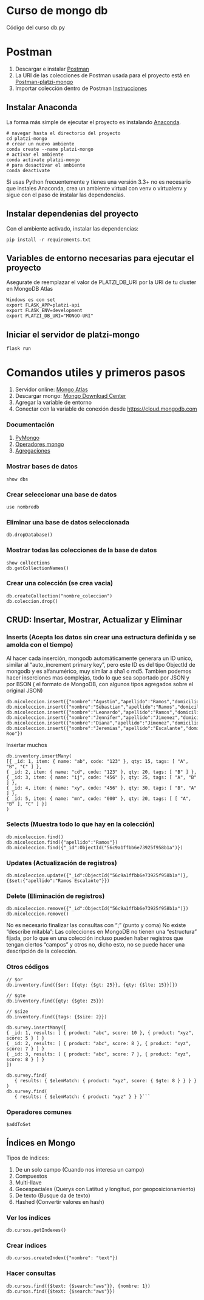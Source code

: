 # Curso de mongo db
Código del curso db.py

# Postman
1. Descargar e instalar [Postman](https://www.getpostman.com/downloads/)
2. La URI de las colecciones de Postman usada para el proyecto está en [Postman-platzi-mongo](https://www.getpostman.com/collections/ffcbfb5c8d5cd2dc52d2)
3. Importar colección dentro de Postman [Instrucciones](https://learning.getpostman.com/docs/postman/collections/data_formats/#exporting-and-importing-postman-data)

## Instalar Anaconda 
La forma más simple de ejecutar el proyecto es instalando [Anaconda](https://www.anaconda.com/distribution/).
```
# navegar hasta el directorio del proyecto
cd platzi-mongo
# crear un nuevo ambiente
conda create --name platzi-mongo
# activar el ambiente 
conda activate platzi-mongo
# para desactivar el ambiente
conda deactivate
```
Si usas Python frecuentemente y tienes una versión 3.3+ no es necesario que 
instales Anaconda, crea un ambiente virtual con venv o virtualenv y sigue con 
el paso de instalar las dependencias.
## Instalar dependenias del proyecto
Con el ambiente activado, instalar las dependencias:
```
pip install -r requirements.txt
```
## Variables de entorno necesarias para ejecutar el proyecto
Asegurate de reemplazar el valor de PLATZI_DB_URI por la URI de tu cluster en MongoDB Atlas
```
Windows es con set
export FLASK_APP=platzi-api
export FLASK_ENV=development 
export PLATZI_DB_URI="MONGO-URI"
```

## Iniciar el servidor de platzi-mongo
```
flask run
```

# Comandos utiles y primeros pasos
1. Servidor online: [Mongo Atlas](https://www.mongodb.com/es/cloud/atlas)
2. Descargar mongo: [Mongo Download Center](https://www.mongodb.com/download-center/community)
3. Agregar la variable de entorno
4. Conectar con la variable de conexión desde https://cloud.mongodb.com

### Documentación
1. [PyMongo](https://api.mongodb.com/python/current/)
2. [Operadores mongo](https://docs.mongodb.com/manual/reference/operator/)
3. [Agregaciones](https://docs.mongodb.com/manual/aggregation/)

### Mostrar bases de datos
```
show dbs
```

### Crear seleccionar una base de datos
```
use nombredb
```

### Eliminar una base de datos seleccionada
```
db.dropDatabase()
```

### Mostrar todas las colecciones de la base de datos
```
show collections
db.getCollectionNames()
```

### Crear una colección (se crea vacia)
```
db.createCollection("nombre_coleccion")
db.coleccion.drop()
```

## CRUD: Insertar, Mostrar, Actualizar y Eliminar
### Inserts (Acepta los datos sin crear una estructura definida y se amolda con el tiempo)
Al hacer cada inserción, mongodb automáticamente generara un ID unico, similar al “auto_increment primary key”, pero este ID es del tipo ObjectId de mongodb y es alfanumérico, muy similar a sha1 o md5. Tambien podemos hacer inserciones mas complejas, todo lo que sea soportado por JSON y por BSON ( el formato de MongoDB, con algunos tipos agregados sobre el original JSON)
```
db.micoleccion.insert({"nombre":"Agustin","apellido":"Ramos","domicilio":"Tabasco"})
db.micoleccion.insert({"nombre":"Sebastian","apellido":"Ramos","domicilio":"Tabasco"})
db.micoleccion.insert({"nombre":"Leonardo","apellido":"Ramos","domicilio":"Tabasco"})
db.micoleccion.insert({"nombre":"Jennifer","apellido":"Jimenez","domicilio":"Tabasco"})
db.micoleccion.insert({"nombre":"Diana","apellido":"Jimenez","domicilio":"Tabasco"})
db.micoleccion.insert({"nombre":"Jeremias","apellido":"Escalante","domicilio":"Quintana Roo"})
```
Insertar muchos
```
db.inventory.insertMany(
[{ _id: 1, item: { name: "ab", code: "123" }, qty: 15, tags: [ "A", "B", "C" ] },
{ _id: 2, item: { name: "cd", code: "123" }, qty: 20, tags: [ "B" ] },
{ _id: 3, item: { name: "ij", code: "456" }, qty: 25, tags: [ "A", "B" ] },
{ _id: 4, item: { name: "xy", code: "456" }, qty: 30, tags: [ "B", "A" ] },
{ _id: 5, item: { name: "mn", code: "000" }, qty: 20, tags: [ [ "A", "B" ], "C" ] }]
)
```
### Selects (Muestra todo lo que hay en la colección)
```
db.micoleccion.find()
db.micoleccion.find({"apellido":"Ramos"})
db.micoleccion.find({"_id":ObjectId("56c9a1ffbb6e73925f958b1a")})
```
### Updates (Actualización de registros)
```
db.micoleccion.update({"_id":ObjectId("56c9a1ffbb6e73925f958b1a")},{$set:{"apellido":"Ramos Escalante"}})
```

### Delete (Eliminación de registros)
```
db.micoleccion.remove({"_id":ObjectId("56c9a1ffbb6e73925f958b1a")})
db.micoleccion.remove()
```
No es necesario finalizar las consultas con “;” (punto y coma)
No existe “describe mitabla”: Las colecciones en MongoDB no tienen una “estructura” fijada, por lo que en una colección incluso pueden haber registros que tengan ciertos “campos” y otros no, dicho esto, no se puede hacer una descripción de la colección.

### Otros códigos
```
// $or
db.inventory.find({$or: [{qty: {$gt: 25}}, {qty: {$lte: 15}}]})

// $gte
db.inventory.find({qty: {$gte: 25}})

// $size
db.inventory.find({tags: {$size: 2}})

db.survey.insertMany([
{ _id: 1, results: [ { product: "abc", score: 10 }, { product: "xyz", score: 5 } ] }
{ _id: 2, results: [ { product: "abc", score: 8 }, { product: "xyz", score: 7 } ] }
{ _id: 3, results: [ { product: "abc", score: 7 }, { product: "xyz", score: 8 } ] }
])

db.survey.find(
   { results: { $elemMatch: { product: "xyz", score: { $gte: 8 } } } }
)
db.survey.find(
   { results: { $elemMatch: { product: "xyz" } } }```
```

### Operadores comunes
```
$addToSet
```

## Índices en Mongo
Tipos de índices:
1. De un solo campo (Cuando nos interesa un campo)
2. Compuestos 
3. Multi-llave
4. Geoespaciales (Querys con Latitud y longitud, por geoposicionamiento)
5. De texto (Busque da de texto)
6. Hashed (Convertir valores en hash)
### Ver los índices
```
db.cursos.getIndexes()
```
### Crear índices
```
db.cursos.createIndex({"nombre": "text"})
```
### Hacer consultas
```
db.cursos.find({$text: {$search:"aws"}}, {nombre: 1})
db.cursos.find({$text: {$search:"aws"}})
```